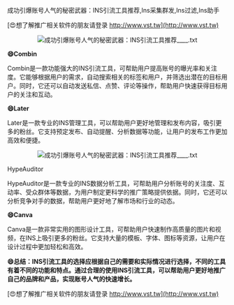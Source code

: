 成功引爆账号人气的秘密武器：INS引流工具推荐,Ins采集群发,Ins过滤,Ins助手

[😍想了解推广相关软件的朋友请登录 http://www.vst.tw](http://www.vst.tw)

 <center><img src="https://vst.tw/MP4/tuiguang/png/7.png" alt="成功引爆账号人气的秘密武器：INS引流工具推荐____.txt"></center>

**😄Combin**

Combin是一款功能强大的INS引流工具，可帮助用户提高账号的曝光率和关注度。它能够根据用户的需求，自动搜索相关的标签和用户，并筛选出潜在的目标用户。同时，它还可以自动发送私信、点赞、评论等操作，帮助用户快速获得目标用户的关注和互动。

**😄Later**

Later是一款专业的INS管理工具，可以帮助用户更好地管理和发布内容，吸引更多的粉丝。它支持预定发布、自动提醒、分析数据等功能，让用户的发布工作更加高效和便捷。

 <center><img src="https://vst.tw/MP4/tuiguang/png/7.png" alt="成功引爆账号人气的秘密武器：INS引流工具推荐____.txt"></center>

HypeAuditor

HypeAuditor是一款专业的INS数据分析工具，可帮助用户分析账号的关注度、互动率、受众群体等数据，为用户制定更科学的推广策略提供依据。同时，它还可以分析竞争对手的数据，帮助用户更好地了解市场和行业的动态。

**😄Canva**

Canva是一款非常实用的图形设计工具，可帮助用户快速制作高质量的图片和视频，在INS上吸引更多的粉丝。它支持大量的模板、字体、图标等资源，让用户在设计过程中更加轻松和高效。

**😄总结：INS引流工具的选择应根据自己的需要和实际情况进行选择，不同的工具有着不同的功能和特点。通过合理的使用INS引流工具，可以帮助用户更好地推广自己的品牌和产品，实现账号人气的快速增长。**

[😍想了解推广相关软件的朋友请登录 http://www.vst.tw](http://www.vst.tw)



